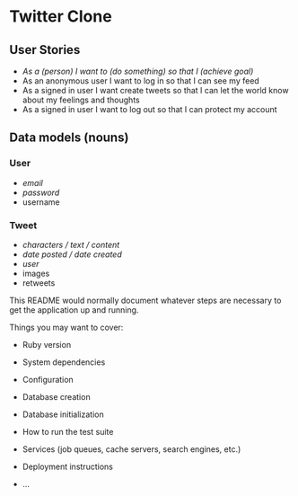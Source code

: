 # Twitter Clone

## User Stories

- *As a (person) I want to (do something) so that I (achieve goal)*
- As an anonymous user I want to log in so that I can see my feed
- As a signed in user I want create tweets so that I can let the world know about my feelings and thoughts
- As a signed in user I want to log out so that I can protect my account

## Data models (nouns)

### User
- *email*
- *password*
- username

### Tweet
- *characters / text / content*
- *date posted / date created*
- *user*
- images
- retweets

This README would normally document whatever steps are necessary to get the
application up and running.

Things you may want to cover:

* Ruby version

* System dependencies

* Configuration

* Database creation

* Database initialization

* How to run the test suite

* Services (job queues, cache servers, search engines, etc.)

* Deployment instructions

* ...
